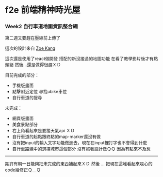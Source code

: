 # f2e 前端精神時光屋 
### Week2 自行車道地圖資訊整合網 

第二週又要趕在壓線前上傳了

這次的設計來自 [Zoe Kang]("https://www.figma.com/file/zmcW9WenYEJubgYIY4Usqo/Week2---%E8%87%AA%E8%A1%8C%E8%BB%8A%E9%81%93%E5%9C%B0%E5%9C%96%E8%B3%87%E8%A8%8A%E6%95%B4%E5%90%88%E7%B6%B2")

這次還是使用了react做開發
搭配的新沒接過的地圖功能
在看了教學影片後才有點頭緒
然後...還是做得很趕ＸＤ

目前完成的部分：
- 手機版畫面
- 點擊附近定位 尋找ubike車位
- 自行車道的搜尋

未完成：
- 網頁版畫面
- 美食景點部分
- 右上角看起來是要接天氣api ＸＤ
- 自行車道的起點跟終點的map-marker還沒有做
- 沒有把input的輸入文字功能做進去，現在在input裡打字也不會得到什麼
- 自行車路線中的選擇城市這個部分 沒有照著設計做ＱＱ 因為有點來不及惹

-----

期許有朝一日能夠把未完成的東西補起來ＸＤ
然後 ... 把現在這堆看起來噁心的code給修正Ｑ＿Ｑ

